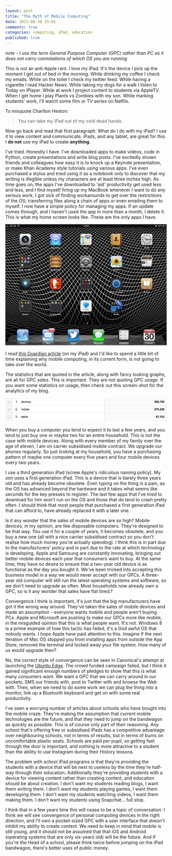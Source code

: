 ```yaml
---
layout: post
title: "The Myth of Mobile Computing"
date: 2013-08-30 15:01
comments: true
categories: computing, iPad, education
published: true
---
```

_note - I use the term General Purpose Computer (GPC) rather than PC as it does not carry connotations of which OS you are running_

This is not an anti-Apple rant. I love my iPad. It's the device I pick up the moment I get out of bed in the morning. While drinking my coffee I check my emails. While on the toilet I check my twitter feed. While having a cigarette I read Hacker News. While taking my dogs for a walk I listen to Today on iPlayer. While at work I project content to students via AppleTV. When I get home I play Plants vs Zombies with my son. While marking students' work, I'll watch some film or TV series on Netflix.

To misquote Charlton Heston:

> You can take my iPad out of my cold dead hands.

Now go back and read that first paragraph. What do I do with my iPad? I use it to view content and communicate. iPads, and any tablet, are great for this. I __do not__ use my iPad to create __anything__.

I've tried. Honestly I have. I've downloaded apps to make videos, code in Python, create presentations and write blog posts. I've excitedly shown friends and colleagues how _easy_ it is to knock up a Keynote presentation, or make Khan Academy style tutorials using various apps. I've even purchased a stylus and tried using it as a notebook only to discover that my writing is illegible unless my characters are at least three inches high. As time goes on, the apps I've downloaded to 'aid' productivity get used less and less, and I find myself firing up my MacBook whenever I want to do any serious work. I got sick of finding workarounds to get over the restrictions of the OS; transferring files along a chain of apps or even emailing them to myself. I now have a simple policy for managing my apps. If an update comes through, and I haven't used the app in more than a month, I delete it. This is what my home screen looks like. These are the only apps I have.

![My Only Screen](/post_images/MobileMyth/homescreen.PNG)

I read [this Guardian article](http://www.theguardian.com/technology/2013/aug/30/pc-boom-over-tablets-smartphones) (on my iPad) and I'd like to spend a little bit of time explaining why mobile computing, in its current form, is not going to take over the world.

The statistics that are quoted in the article, along with fancy looking graphs, are all for GPC _sales_. This is important. They are not quoting GPC _usage_. If you want some statistics on usage, then check out this screen-shot for the analytics of my blog.

![Analytics](/post_images/MobileMyth/analytics.png)

When you buy a computer you tend to expect it to last a few years, and you tend to just buy one or maybe two for an entire household. This is not the case with mobile devices. Along with every member of my family over the age of eleven, I am on carrier subsidised mobile contract. We upgrade our phones regularly. So just looking at my household, you have a purchasing pattern of maybe one computer every five years and four mobile devices every two years.

I use a third generation iPad (screw Apple's ridiculous naming policy). My son uses a first generation iPad. This is a device that is barely three years old and has already become obsolete. Even typing on the thing is a pain, as the OS has advanced beyond the hardware and it takes what seems like seconds for the key presses to register. The last few apps that I've tried to download for him won't run on the OS and those that do tend to crash pretty often. I should think that most people that purchased a first generation iPad that can afford to, have already replaced it with a later one.

Is it any wonder that the sales of mobile devices are so high? Mobile devices, in my opinion, are like disposable computers. They're designed to be that way. You use it for a couple of years, it becomes obsolete, and you buy a new one (all with a nice carrier subsidised contract so you don't realise how much money you're actually spending). I think this is in part due to the manufacturers' policy and in part due to the rate at which technology is developing. Apple and Samsung are constantly innovating, bringing out better mobile devices each year that consumers want to buy. At the same time, they have no desire to ensure that a two-year old device is as functional as the day you bought it. We've been tricked into accepting this business model in a way we would never accept with our GPCs. A three-year old computer will still run the latest operating systems and software, so we don't need to upgrade as often. Most households now already own a GPC, so is it any wonder that sales have flat lined.? 

Convergence I think is important, it's just that the big manufacturers have got it the wrong way around. They've taken the sales of mobile devices and made an assumption - everyone wants mobile and people aren't buying PCs. Apple and Microsoft are pushing to make our GPCs more like mobile, in the misguided opinion that this is what people want. It's not. Windows 8 is a prime example of how this tactic has failed, it's a God awful OS that nobody wants. I hope Apple have paid attention to this. Imagine if the next iteration of Mac OS stopped you from installing apps from outside the App Store, removed the terminal and locked away your file system. How many of us would upgrade then?

No, the correct style of convergence can be seen in Canonical's attempt at launching the [Ubuntu Edge](http://www.indiegogo.com/projects/ubuntu-edge). The crowd funded campaign failed, but I think it gained significant enough numbers of pledges to show that this is what many consumers want. We want a GPC that we can carry around in our pockets, SMS our friends with, post to Twitter with and browse the Web with. Then, when we need to do some work we can plug the thing into a monitor, link up a Bluetooth keyboard and get on with some real productivity.

I've seen a worrying number of articles about schools who have bought into the mobile craze. They're making the assumption that current mobile technologies are the future, and that they need to jump on the bandwagon as quickly as possible. This is of course only part of their reasoning. Any school that's offering free or subsidised iPads has a competitive advantage over neighbouring schools, not in terms of results, but in terms of bums on uncomfortable plastic seats. Schools are paid per pupil, so getting feet through the door is important, and nothing is more attractive to a student than the ability to use Instagram during their History lessons.

The problem with school iPad programs is that they're providing the students with a device that will be next to useless by the time they're half-way through their education. Additionally they're providing students with a device for viewing content rather than creating content, and education should be about creation. I don't want my students reading blogs, I want them writing them. I don't want my students playing games, I want them developing them. I don't want my students watching videos, I want them making them. I don't want my students using Snapchat... full stop.

I think that in a few years time this will cease to be a topic of conversation. I think we will see convergence of personal computing devices in the right direction, and I'll own a pocket-sized GPC with a user interface that doesn't inhibit my ability to create content. We need to keep in mind that _mobile_ is still young, and it should not be assumed that that iOS and Android (operating systems that are only six-years old) will be the future. And if you're the Head of a school, please think twice before jumping on the iPad bandwagon, there's better uses of public money.